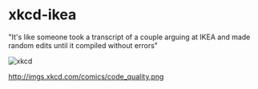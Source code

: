 # xkcd-ikea
"It's like someone took a transcript of a couple arguing at IKEA and made random edits until it compiled without errors"

![xkcd](http://imgs.xkcd.com/comics/code_quality.png "Code Qualiity")


http://imgs.xkcd.com/comics/code_quality.png
